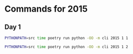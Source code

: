 # Commands for 2015

## Day 1

```sh
PYTHONPATH=src time poetry run python -OO -m cli 2015 1 1 
```

```sh
PYTHONPATH=src time poetry run python -OO -m cli 2015 1 2
```
